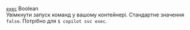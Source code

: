 <div class="separator"></div>

<a id="exec" href="#exec" class="field">`exec`</a> <span class="type">Boolean</span>  
Увімкнути запуск команд у вашому контейнері. Стандартне значення `false`. Потрібно для `$ copilot svc exec`.
